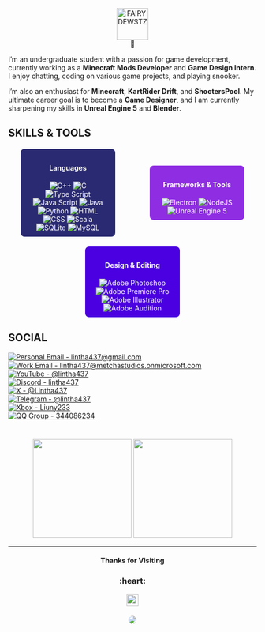 <div align="center"><img height="64px" alt="FAIRYDEWSTZ" src="https://img.shields.io/badge/-DEWSTZ-grey?style=for-the-badge&logo=refinedgithub&logoColor=white&label=FAIRY&labelColor=8E2DE2"></div>  
<div align="center">🌟</div>

I’m an undergraduate student with a passion for game development, currently working as a **Minecraft Mods Developer** and **Game Design Intern**. I enjoy chatting, coding on various game projects, and playing snooker.  

I’m also an enthusiast for **Minecraft**, **KartRider Drift**, and **ShootersPool**. My ultimate career goal is to become a **Game Designer**, and I am currently sharpening my skills in **Unreal Engine 5** and **Blender**.  



## **SKILLS & TOOLS**  

<div style="display: flex; justify-content: space-around; align-items: center; flex-wrap: wrap; text-align: center; gap: 20px; margin: 20px 0;">
  <div style="background: #2A2A72; border-radius: 8px; padding: 10px 20px; color: #fff; width: 30%;">
    <h4>Languages</h4>
    <img alt="C++" src="https://img.shields.io/badge/-C++-grey?style=for-the-badge&logo=cplusplus&logoColor=white&labelColor=8E2DE2">
    <img alt="C" src="https://img.shields.io/badge/-C-grey?style=for-the-badge&logo=c&logoColor=white&labelColor=8E2DE2">
    <img alt="Type Script" src="https://img.shields.io/badge/-Type Script-grey?style=for-the-badge&logo=typescript&logoColor=white&labelColor=8E2DE2">
    <img alt="Java Script" src="https://img.shields.io/badge/-Java Script-grey?style=for-the-badge&logo=javascript&logoColor=white&labelColor=8E2DE2">
    <img alt="Java" src="https://img.shields.io/badge/-Java-grey?style=for-the-badge&logo=coffeescript&logoColor=white&labelColor=8E2DE2">
    <img alt="Python" src="https://img.shields.io/badge/-Python-grey?style=for-the-badge&logo=python&logoColor=white&labelColor=8E2DE2">
    <img alt="HTML" src="https://img.shields.io/badge/-HTML-grey?style=for-the-badge&logo=html5&logoColor=white&labelColor=8E2DE2">
    <img alt="CSS" src="https://img.shields.io/badge/-CSS-grey?style=for-the-badge&logo=css3&logoColor=white&labelColor=8E2DE2">
    <img alt="Scala" src="https://img.shields.io/badge/-Scala-grey?style=for-the-badge&logo=scala&logoColor=white&labelColor=8E2DE2">
    <img alt="SQLite" src="https://img.shields.io/badge/-SQLite-grey?style=for-the-badge&logo=sqlite&logoColor=white&labelColor=8E2DE2">
    <img alt="MySQL" src="https://img.shields.io/badge/-MySQL-grey?style=for-the-badge&logo=mysql&logoColor=white&labelColor=8E2DE2">
  </div>
  <div style="background: #8E2DE2; border-radius: 8px; padding: 10px 20px; color: #fff; width: 30%;">
    <h4>Frameworks & Tools</h4>
    <img alt="Electron" src="https://img.shields.io/badge/-Electron-grey?style=for-the-badge&logo=electron&logoColor=white&labelColor=8E2DE2">
    <img alt="NodeJS" src="https://img.shields.io/badge/-NodeJS-grey?style=for-the-badge&logo=nodedotjs&logoColor=white&labelColor=8E2DE2">
    <img alt="Unreal Engine 5" src="https://img.shields.io/badge/-Unreal Engine 5-grey?style=for-the-badge&logo=unrealengine&logoColor=white&labelColor=8E2DE2">
  </div>
  <div style="background: #4A00E0; border-radius: 8px; padding: 10px 20px; color: #fff; width: 30%;">
    <h4>Design & Editing</h4>
    <img alt="Adobe Photoshop" src="https://img.shields.io/badge/-Adobe Photoshop-grey?style=for-the-badge&logo=adobephotoshop&logoColor=white&labelColor=8E2DE2">
    <img alt="Adobe Premiere Pro" src="https://img.shields.io/badge/-Adobe Premiere Pro-grey?style=for-the-badge&logo=adobepremierepro&logoColor=white&labelColor=8E2DE2">
    <img alt="Adobe Illustrator" src="https://img.shields.io/badge/-Adobe Illustrator-grey?style=for-the-badge&logo=adobeillustrator&logoColor=white&labelColor=8E2DE2">
    <img alt="Adobe Audition" src="https://img.shields.io/badge/-Adobe Audition-grey?style=for-the-badge&logo=adobeaudition&logoColor=white&labelColor=8E2DE2">
  </div>
</div>  



## **SOCIAL**  

<a href="mailto:lintha437@gmail.com" target="_blank"><img alt="Personal Email - lintha437@gmail.com" src="https://img.shields.io/badge/-lintha437%40gmail.com-grey?style=for-the-badge&logo=gmail&logoColor=white&logoSize=100&label=Personal%20Email&labelColor=8E2DE2&link=mailto%3Alintha437%40gmail.com"></a>  
<a href="mailto:lintha437@metchastudios.onmicrosoft.com" target="_blank"><img alt="Work Email - lintha437@metchastudios.onmicrosoft.com" src="https://img.shields.io/badge/-lintha437%40metchastudios.onmicrosoft.com-grey?style=for-the-badge&logo=gmail&logoColor=white&logoSize=100&label=Work%20Email&labelColor=8E2DE2&link=mailto%3Alintha437%40metchastudios.onmicrosoft.com"></a>  
<a href="https://www.youtube.com/@lintha437" target="_blank"><img alt="YouTube - @lintha437" src="https://img.shields.io/badge/-%40lintha437-grey?style=for-the-badge&logo=youtube&logoColor=white&logoSize=100&label=YouTube&labelColor=8E2DE2&link=https%3A%2F%2Fwww.youtube.com%2F%40lintha437"></a>  
<a href="#" target="_blank"><img alt="Discord - lintha437" src="https://img.shields.io/badge/-lintha437-grey?style=for-the-badge&logo=discord&logoColor=white&logoSize=100&label=Discord&labelColor=8E2DE2"></a>  
<a href="https://x.com/Lintha437" target="_blank"><img alt="X - @Lintha437" src="https://img.shields.io/badge/-%40Lintha437-grey?style=for-the-badge&logo=x&logoColor=white&label=X&labelColor=8E2DE2&link=https%3A%2F%2Fx.com%2FLintha437"></a>  
<a href="https://t.me/lintha437" target="_blank"><img alt="Telegram - @lintha437" src="https://img.shields.io/badge/-%40lintha437-grey?style=for-the-badge&logo=telegram&logoColor=white&label=Telegram&labelColor=8E2DE2&link=https%3A%2F%2Ft.me%2Flintha437"></a>  
<a href="#" target="_blank"><img alt="Xbox - Liuny233" src="https://img.shields.io/badge/-Liuny233-grey?style=for-the-badge&logo=youtubegaming&logoColor=white&label=Xbox&labelColor=8E2DE2"></a>  
<a href="https://qm.qq.com/q/wVfdIFue8U" target="_blank"><img alt="QQ Group - 344086234" src="https://img.shields.io/badge/-344086234-grey?style=for-the-badge&logo=tencentqq&logoColor=white&label=QQ%20Group&labelColor=8E2DE2&link=https%3A%2F%2Fqm.qq.com%2Fq%2FEXBovFw7Ha"></a>  
  
# 
  
<div align="center">
  <img src="https://github-readme-stats.vercel.app/api/top-langs/?username=Lintha437&layout=donut&theme=radical&title_color=8E2DE2&text_color=fff" height="200px">
  <img src="https://github-readme-stats.vercel.app/api?username=Lintha437&show_icons=true&theme=radical&title_color=8E2DE2&text_color=fff&icon_color=8E2DE2" height="200px">
</div>  

  
---

<!--
<div align="center">
  <img src="https://komarev.com/ghpvc/?username=Lintha437&color=8E2DE2&style=for-the-badge" height="64">
</div>
-->



<div align="center">
  <h4>Thanks for Visiting</h4>
  <h3>:heart:</h3>
  <img src="https://profile-counter.glitch.me/Lintha437/count.svg" height="24">
</div>

<div align="center">
  <img src="https://imgur.com/rilHVxA.png" style="border-radius: 8px; margin-top: 20px; max-width: 100%;">
</div>





<!--
**Lintha437/lintha437** is a ✨ _special_ ✨ repository because its `README.md` (this file) appears on your GitHub profile.

Here are some ideas to get you started:

- 🔭 I’m currently working on ...
- 🌱 I’m currently learning ...
- 👯 I’m looking to collaborate on ...
- 🤔 I’m looking for help with ...
- 💬 Ask me about ...
- 📫 How to reach me: ...
- 😄 Pronouns: ...
- ⚡ Fun fact: ...
-->
